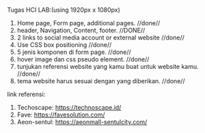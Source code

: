 Tugas HCI LAB:(using 1920px x 1080px)

1. Home page, Form page, additional pages. //done//
2. header, Navigation, Content, footer. //DONE//
3. 2 links to social media account or external website //done//
4. Use CSS box positioning //done//
5. 5 jenis komponen di form page. //done//
6. hover image dan css pseudo element. //done//
7. tunjukan referensi website yang kamu buat untuk website kamu. //done//
8. tema website harus sesuai dengan yang diberikan. //done//

link referensi:

1. Techoscape: https://technoscape.id/
2. Fave: https://favesolution.com/
3. Aeon-sentul: https://aeonmall-sentulcity.com/
